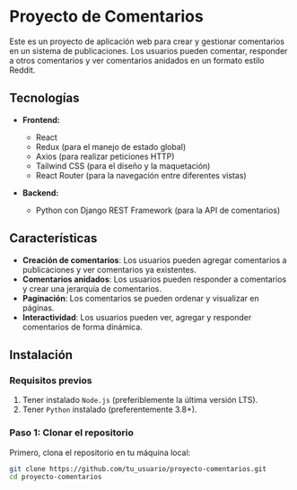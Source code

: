 # Proyecto de Comentarios

Este es un proyecto de aplicación web para crear y gestionar comentarios en un sistema de publicaciones. Los usuarios pueden comentar, responder a otros comentarios y ver comentarios anidados en un formato estilo Reddit.

## Tecnologías

- **Frontend:**
  - React
  - Redux (para el manejo de estado global)
  - Axios (para realizar peticiones HTTP)
  - Tailwind CSS (para el diseño y la maquetación)
  - React Router (para la navegación entre diferentes vistas)
  
- **Backend:**
  - Python con Django REST Framework (para la API de comentarios)
  
## Características

- **Creación de comentarios**: Los usuarios pueden agregar comentarios a publicaciones y ver comentarios ya existentes.
- **Comentarios anidados**: Los usuarios pueden responder a comentarios y crear una jerarquía de comentarios.
- **Paginación**: Los comentarios se pueden ordenar y visualizar en páginas.
- **Interactividad**: Los usuarios pueden ver, agregar y responder comentarios de forma dinámica.

## Instalación

### Requisitos previos

1. Tener instalado `Node.js` (preferiblemente la última versión LTS).
2. Tener `Python` instalado (preferentemente 3.8+).

### Paso 1: Clonar el repositorio

Primero, clona el repositorio en tu máquina local:

```bash
git clone https://github.com/tu_usuario/proyecto-comentarios.git
cd proyecto-comentarios
